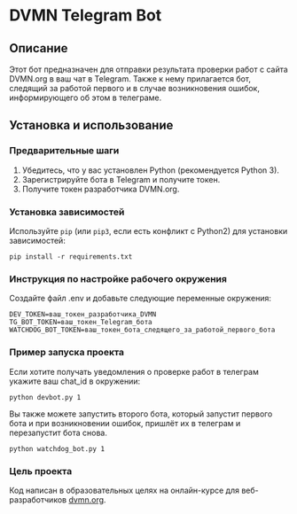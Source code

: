 # DVMN Telegram Bot

## Описание

Этот бот предназначен для отправки результата проверки работ с сайта DVMN.org в ваш чат в Telegram. Также к нему прилагается бот, следящий за работой первого и в случае возникновения ошибок, информирующего об этом в телеграме.

## Установка и использование

### Предварительные шаги

1. Убедитесь, что у вас установлен Python (рекомендуется Python 3).
2. Зарегистрируйте бота в Telegram и получите токен.
3. Получите токен разработчика DVMN.org.

### Установка зависимостей

Используйте `pip` (или `pip3`, если есть конфликт с Python2) для установки зависимостей:
```
pip install -r requirements.txt
```

### Инструкция по настройке рабочего окружения
Создайте файл .env и добавьте следующие переменные окружения:

    DEV_TOKEN=ваш_токен_разработчика_DVMN
    TG_BOT_TOKEN=ваш_токен_Telegram_бота
    WATCHDOG_BOT_TOKEN=ваш_токен_бота_следящего_за_работой_первого_бота

### Пример запуска проекта

Если хотите получать уведомления о проверке работ в телеграм укажите ваш chat_id в окружении:

    python devbot.py 1

Вы также можете запустить второго бота, который запустит первого бота и при возникновении ошибок, пришлёт их в телеграм и перезапустит бота снова.

    python watchdog_bot.py 1

### Цель проекта

Код написан в образовательных целях на онлайн-курсе для веб-разработчиков [dvmn.org](https://dvmn.org/).